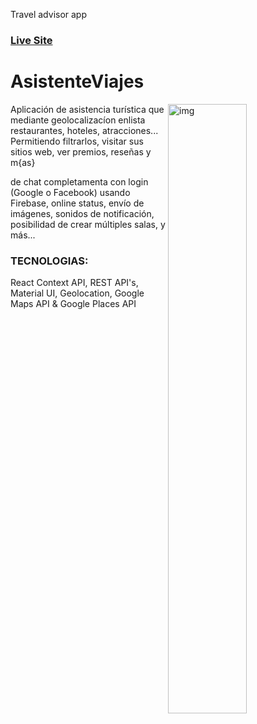 Travel advisor app

### [Live Site](https://asistente-viajes.netlify.app)

# AsistenteViajes

<img src="https://i.ibb.co/rspTv93/travel-Adv-min.png" align="right" alt="img" width="50%" height="auto" border="0">

Aplicación de asistencia turística que mediante geolocalizacíon
enlista restaurantes, hoteles, atracciones... Permitiendo filtrarlos, visitar sus sitios web, ver premios, reseñas y m{as}

de chat completamenta con login (Google o Facebook) usando Firebase, online status, envío de imágenes, sonidos de notificación, posibilidad de crear múltiples salas, y más... <br/>

### TECNOLOGIAS:

React Context API, REST API's, Material UI, Geolocation, Google Maps API & Google Places API
